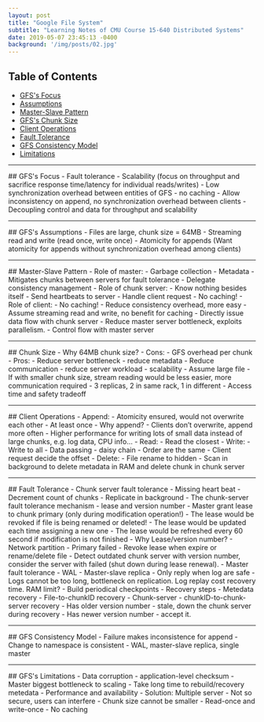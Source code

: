 ```yaml
---
layout: post
title: "Google File System"
subtitle: "Learning Notes of CMU Course 15-640 Distributed Systems"
date: 2019-05-07 23:45:13 -0400
background: '/img/posts/02.jpg'
---
```

## Table of Contents
- <a href="#focus">GFS's Focus</a>
- <a href="#assumptions">Assumptions</a>
- <a href="#ms">Master-Slave Pattern</a>
- <a href="#chunk">GFS's Chunk Size</a>
- <a href="#client">Client Operations</a>
- <a href="#fault">Fault Tolerance</a>
- <a href="#consistency">GFS Consistency Model</a>
- <a href="#limitations">Limitations</a>

<div id="focus"/>
<hr>
## GFS's Focus
- Fault tolerance
- Scalability (focus on throughput and sacrifice response time/latency for individual reads/writes)
- Low synchronization overhead between entities of GFS
	- no caching
	- Allow inconsistency on append, no synchronization overhead between clients
- Decoupling control and data for throughput and scalability

<div id="assumptions"/>
<hr>
## GFS's Assumptions
- Files are large, chunk size = 64MB
- Streaming read and write (read once, write once)
- Atomicity for appends (Want atomicity for appends without synchronization 
overhead among clients)

<div id="ms"/>
<hr>
## Master-Slave Pattern
- Role of master:
	- Garbage collection
	- Metadata
	- Mitigates chunks between servers for fault tolerance
	- Delegate consistency management
- Role of chunk server:
	- Know nothing besides itself
	- Send heartbeats to server
	- Handle client request
	- No caching!
- Role of client:
	- No caching!
	    - Reduce consistency overhead, more easy
	    - Assume streaming read and write, no benefit for caching
	- Directly issue data flow with chunk server
	    - Reduce master server bottleneck, exploits parallelism.
	- Control flow with master server

<div id="chunk"/>
<hr>
## Chunk Size
- Why 64MB chunk size?
	- Cons: 
		- GFS overhead per chunk
	- Pros:
	    - Reduce server bottleneck - reduce metadata
	    - Reduce communication - reduce server workload - scalability
	    - Assume large file
	    - If with smaller chunk size, stream reading would be less easier, more communication required
- 3 replicas, 2 in same rack, 1 in different
	- Access time and safety tradeoff

<div id="client"/>
<hr>
## Client Operations
- Append:
	- Atomicity ensured, would not overwrite each other
	- At least once
	- Why append?
		- Clients don’t overwrite, append more often
		- Higher performance for writing lots of small data instead of large chunks, e.g. log data, CPU info…
- Read:
	- Read the closest
- Write:
    - Write to all
    - Data passing - daisy chain
    - Order are the same
    - Client request decide the offset
- Delete:
	- File rename to hidden
	- Scan in background to delete metadata in RAM and delete chunk in chunk server

<div id="fault"/>
<hr>
## Fault Tolerance
- Chunk server fault tolerance
	- Missing heart beat
	- Decrement count of chunks
	- Replicate in background
- The chunk-server fault tolerance mechanism - lease and version number
	- Master grant lease to chunk primary (only during modification operation!)
	- The lease would be revoked if file is being renamed or deleted!
	- The lease would be updated each time assigning a new one
	- The lease would be refreshed every 60 second if modification is not finished
- Why Lease/version number?
	- Network partition
	- Primary failed
	- Revoke lease when expire or rename/delete file
	- Detect outdated chunk server with version number, consider the server with failed (shut down during lease renewal).
- Master fault tolerance
	- WAL
	- Master-slave replica
	- Only reply when log are safe
	- Logs cannot be too long, bottleneck on replication. Log replay cost recovery time. RAM limit?
	- Build periodical checkpoints
	- Recovery steps
		- Metedata recovery
		- File-to-chunkID recovery
		- Chunk-server - chunkID-to-chunk-server recovery
			- Has older version number - stale, down the chunk server during recovery
			- Has newer version number - accept it. 

<div id="consistency"/>
<hr>
## GFS Consistency Model
- Failure makes inconsistence for append
- Change to namespace is consistent
	- WAL, master-slave replica, single master

<div id="limitations"/>
<hr>
## GFS's Limitations
- Data corruption - application-level checksum
- Master biggest bottleneck to scaling
	- Take long time to rebuild/recovery metedata
	- Performance and availability
	- Solution: Multiple server
- Not so secure, users can interfere
- Chunk size cannot be smaller
- Read-once and write-once
- No caching




